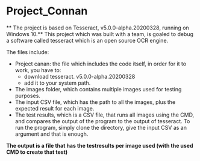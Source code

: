 # Project_Connan
** The project is based on Tesseract, v5.0.0-alpha.20200328, running on Windows 10.**
This project which was built with a team, is goaled to debug a software called tesseract which is an open source OCR engine.

The files include:
* Project canan: the file which includes the code itself, in order for it to work, you have to:
  * download tesseract. v5.0.0-alpha.20200328
  * add it to your system path.
* The images folder, which contains multiple images used for testing purposes.
* The input CSV file, which has the path to all the images, plus the expected result for each image.
* The test results, which is a CSV file, that runs all images using the CMD, and compares the output of the program to the output of tesseract.
To run the program, simply clone the directory, give the input CSV as an argument and that is enough.

**The output is a file that has the testresults per image used (with the used CMD to create that test)**

